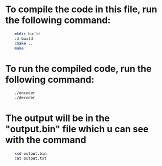 # To compile the code in this file, run the following command:

```bash
    mkdir build
    cd build
    cmake ..
    make
```

# To run the compiled code, run the following command:

```bash
    ./encoder
    ./decoder
```

# The output will be in the "output.bin" file which u can see with the command 

```bash
    xxd output.bin
    cat output.txt
```
